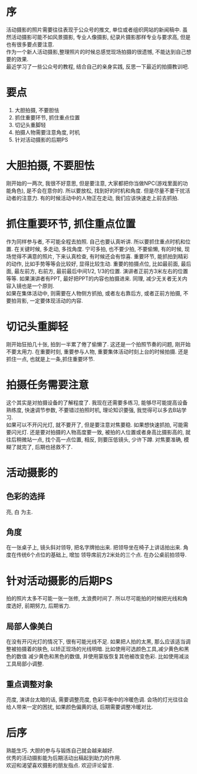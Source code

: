 # 序
活动摄影的照片需要往往表现于公众号的推文, 单位或者组织网站的新闻稿中. 虽然活动摄影可能不如风景摄影, 专业人像摄影, 纪录片摄影那样专业与要求高, 但是也有很多要点要注意.  
作为一个新人活动摄影,整理照片的时候总感觉现场拍摄的很遗憾, 不能达到自己想要的效果.  
最近学习了一些公众号的教程, 结合自己的亲身实践, 反思一下最近的拍摄教训吧. 

# 要点
1. 大胆拍摄, 不要胆怯
2. 抓住重要环节, 抓住重点位置
3. 切记头重脚轻
4. 拍摄人物需要注意角度, 时机
5. 针对活动摄影的后期PS

# 大胆拍摄, 不要胆怯
刚开始的一两次, 我很不好意思, 但是要注意, 大家都把你当做NPC(游戏里面的功能角色), 是不会在意你的. 所以要放松, 找到好的时机和角度. 但是尽量不要干扰活动者的注意力. 
有的时候活动中的人物正在走动, 我们应该快速走上前去抓拍.   

# 抓住重要环节, 抓住重点位置
作为同样参与者, 不可能全程去拍照. 自己也要认真听讲. 所以要抓住重点时机和位置. 
在关键时候, 多走动, 多找角度. 宁可多拍, 也不要少拍, 不要偷懒, 有的时候, 现场觉得不满意的照片, 下来认真检查, 有时候还会有惊喜. 
重要环节, 能抓拍到精彩的动作, 比如手势等等会比较好, 显得比较生动. 
重要的拍摄点位, 比如最前面, 最后面, 最左前方, 右前方, 最前最后中间1/2, 1/3的位置. 演讲者正前方3米左右的位置等等. 如果演讲者有PPT, 最好把PPT的内容也拍摄进来. 同理, 减少无关者无关内容入镜也是一个原则.    
如果在集体活动中, 则需要在人物侧方抓拍, 或者左右靠后方, 或者正前方拍摄, 不要拍背影, 一定要体现活动的内容.   

# 切记头重脚轻
刚开始狂拍几十张, 拍到一半累了倦了偷懒了. 这还是一个拍照节奏的问题, 刚开始不要太用力. 在重要时刻, 重要参与人物, 重要集体活动时刻上台的时候拍摄. 还是抓住一点, 也就是上一条,抓住重要环节.  

# 拍摄任务需要注意 
这个其实是对拍摄设备的了解程度了. 我现在还需要多练习, 能够尽可能提高设备熟练度, 快速调节参数, 不要错过拍照时机, 理论知识要强, 我觉得可以多去B站学习.   
如果可以不开闪光灯, 就不要开了, 但是要注意对焦要稳. 如果想快速抓拍, 可能需要闪光灯. 还是要对拍摄的人物高度要一致, 被拍的人位置或者身高比摄影高的, 就往后稍微站一点, 找个高一点位置, 相反, 则要压低镜头, 少许下蹲. 
对焦要准确, 模糊了就完了, 后期也拯救不了.   

# 活动摄影的

## 色彩的选择
亮, 白 为主.

## 角度
在一张桌子上, 镜头斜对领导, 把名字牌拍出来.
把领导坐在椅子上讲话拍出来.
角度在传统6个点位的基础上, 增加 领导席前方2米处的三个点. 
在办公桌前拍领导.  


# 针对活动摄影的后期PS
拍的照片太多不可能一张一张修, 太浪费时间了. 所以尽可能拍的时候把光线和角度选好, 前期努力, 后期省力. 

## 局部人像美白
在没有开闪光灯的情况下, 很有可能光线不足. 如果把人拍的太黑, 那么应该适当调整被拍摄着的肤色, 以矫正现场的光线明暗.
比如使用可选颜色工具,减少黄色和黑色的数值 减少黄色和黑色的数值, 并使用蒙版恢复其他被改变色彩. 比如使用减淡工具局部小调整. 

## 重点调整对象
亮度, 演讲台太暗的话, 需要调整亮度,  色彩平衡中的冷暖色调. 会场的灯光往往会给人带来一定的困扰, 如果颜色偏黄的话, 后期需要调整冷暖对比.  




# 后序
熟能生巧. 大胆的参与与锻炼自己就会越来越好.   
优秀的活动摄影能为后期活动出稿起到助力的作用.   
欢迎和渴望喜欢摄影的朋友指点. 欢迎评论留言.   
